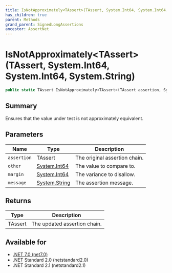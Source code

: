 ```yaml
---
title: IsNotApproximately<TAssert>(TAssert, System.Int64, System.Int64, System.String)
has_children: true
parent: Methods
grand_parent: SignedLongAssertions
ancestor: AssertNet
---
```

# IsNotApproximately&lt;TAssert&gt;(TAssert, System.Int64, System.Int64, System.String)

```csharp
public static TAssert IsNotApproximately<TAssert>(TAssert assertion, System.Int64 other, System.Int64 margin, System.String message);
```

## Summary
Ensures that the value under test is not approximately equivalent.

## Parameters
|Name|Type|Description|
|-|-|-|
|`assertion`|TAssert|The original assertion chain.|
|`other`|[System.Int64](https://learn.microsoft.com/en-us/dotnet/api/system.int64)|The value to compare to.|
|`margin`|[System.Int64](https://learn.microsoft.com/en-us/dotnet/api/system.int64)|The variance to disallow.|
|`message`|[System.String](https://learn.microsoft.com/en-us/dotnet/api/system.string)|The assertion message.|

## Returns
|Type|Description|
|-|-|
|TAssert|The updated assertion chain.|

## Available for
- [.NET 7.0 (net7.0)](https://versionsof.net/core/7.0/)
- .NET Standard 2.0 (netstandard2.0)
- .NET Standard 2.1 (netstandard2.1)
